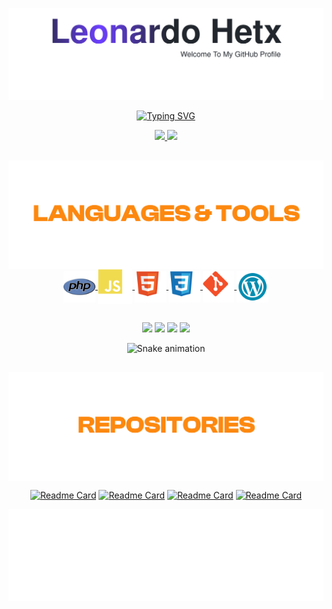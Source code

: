 <div align="center">
  
![header](https://github.com/LeonardoHetx/LeonardoHetx/blob/master/assets/header.svg)

<!-- [![Typing SVG](https://readme-typing-svg.herokuapp.com/?&font=Lobster&color=6B3EFF&size=35&center=true&vCenter=true&width=1000&lines=Hi+There!;I'm+a+Front-end++Web+Developer:%29)](https://git.io/typing-svg) -->
[![Typing SVG](https://readme-typing-svg.herokuapp.com?font=Lobster&size=35&duration=3000&pause=1000&color=DF7B12&center=true&vCenter=true&width=500&lines=Hi+there!;I'm+a+Front-end+Web+Developer+:%29)](https://git.io/typing-svg)
  
<div align="center">
  <a href="https://github.com/LeonardoHetx">
  <img height="180em" src="https://github-readme-stats.vercel.app/api?username=LeonardoHetx&show_icons=true&include_all_commits=true&count_private=true&title_color=C0ACFF&text_color=C0ACFF&bg_color=10,22272E,22272E,6b3eff&icon_color=6B3EFF&hide_border=true"/>
  <img height="180em" src="https://github-readme-stats.vercel.app/api/top-langs/?username=LeonardoHetx&show_icons=true&include_all_commits=true&count_private=true&title_color=C0ACFF&text_color=C0ACFF&bg_color=10,6b3eff,22272E,22272E&icon_color=6B3EFFF&hide_border=true"/>
</div>

##

<div align="center" style="display: inline_block">
<img align="center" alt="Languages & Tools" width="609px" src="assets/laguangesandtools.svg">
<br>
  <img align="center" alt="LeonardoHetx-HTML" width="10%" src="assets/php-icon.svg">
  <img align="center" alt="LeonardoHetx-JS" width="11%" src="assets/js-icon.svg">
  <img align="center" alt="LeonardoHetx-HTML" width="10%" src="assets/html-icon.svg">
  <img align="center" alt="LeonardoHetx-CSS" width="10%" src="assets/css-icon.svg">
  <img align="center" alt="LeonardoHetx-GIT" width="10%" src="assets/git-icon.svg">
  <img align="center" alt="LeonardoHetx-GIT" width="10%" src="assets/wordpress-icon.svg">
</div>
  
  ##
 
<div> 
  <a href="https://www.youtube.com/channel/UC-NwdIF_gYn2SundEzxL77Q" target="_blank"><img src="https://img.shields.io/badge/YouTube-FF0000?style=for-the-badge&logo=youtube&logoColor=white" target="_blank"></a>
  <a href="https://www.instagram.com/leu.hetx/" target="_blank"><img src="https://img.shields.io/badge/-Instagram-%23E4405F?style=for-the-badge&logo=instagram&logoColor=white" target="_blank"></a>
  <a href = "mailto:leonardohetx@gmail.com" target="_blank" ><img src="https://img.shields.io/badge/-Gmail-%23333?style=for-the-badge&logo=gmail&logoColor=white" target="_blank"></a>
  <a href="https://www.linkedin.com/in/leonardo-henrique-texeira-7482b7212/" target="_blank"><img src="https://img.shields.io/badge/-LinkedIn-%230077B5?style=for-the-badge&logo=linkedin&logoColor=white" target="_blank"></a> 
  
  ![Snake animation](https://github.com/LeonardoHetx/LeonardoHetx/blob/output/github-contribution-grid-snake.svg)

  ##
  
<div align="center">
  <img align="center" alt="Repositories" width="609px" src="assets/repositories.svg">
</div>
  
  [![Readme Card](https://github-readme-stats.vercel.app/api/pin/?username=LeonardoHetx&repo=TechNew-Informatica-WS&title_color=C0ACFF&text_color=C0ACFF&bg_color=10,6b3eff,22272E,22272E&icon_color=6B3EFFF&hide_border=true)](https://github.com/LeonardoHetx/technew-ws)
  [![Readme Card](https://github-readme-stats.vercel.app/api/pin/?username=LeonardoHetx&repo=TIC-TAC-TOE&title_color=C0ACFF&text_color=C0ACFF&bg_color=10,6b3eff,22272E,22272E&icon_color=6B3EFFF&hide_border=true)](https://github.com/LeonardoHetx/TIC-TAC-TOE)
  [![Readme Card](https://github-readme-stats.vercel.app/api/pin/?username=LeonardoHetx&repo=thiagobiff-ws&title_color=C0ACFF&text_color=C0ACFF&bg_color=10,22272E,22272E,6b3eff&icon_color=6B3EFF&hide_border=true)](https://github.com/LeonardoHetx/thiagobiff-ws)
  [![Readme Card](https://github-readme-stats.vercel.app/api/pin/?username=LeonardoHetx&repo=30-DAYS-CSS&title_color=C0ACFF&text_color=C0ACFF&bg_color=10,22272E,22272E,6b3eff&icon_color=6B3EFF&hide_border=true)](https://github.com/LeonardoHetx/30-DAYS-CSS)
 
</div>

![footer](https://github.com/LeonardoHetx/LeonardoHetx/blob/master/assets/footer.svg)

</div>
